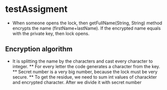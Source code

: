 # testAssigment
* When someone opens the lock, then getFullName(String, String) method encrypts the name (firstName+lastName). If the encrypted name equals with the private key, then lock opens.
## Encryption algorithm
* It is splitting the name by the characters and cast every character to integer.
** For every letter the code generates a character from the key.
** Secret number is a very big number, because the lock must be very secure.
** To get the residue, we need to sum int values of charackter and encrypted character. After we divide it with secret number


